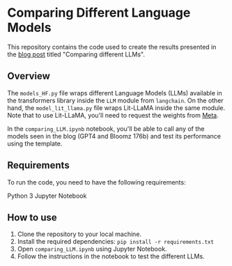 # Comparing Different Language Models
This repository contains the code used to create the results presented in the [blog post](https://www.notion.so/lightningai/Comparing-different-LLMS-Blogpost-4744d830674244dc90b38a8857da97d5?d=ea1cdaf3ddeb4fd59f17acab948629b7#3045ef91ef7d475982010f6f7524fa49) titled "Comparing different LLMs".

## Overview
The `models_HF.py` file wraps different Language Models (LLMs) available in the transformers library inside the `LLM` module from `langchain`. On the other hand, the `model_lit_llama.py` file wraps Lit-LLaMA inside the same module. Note that to use Lit-LLaMA, you'll need to request the weights from [Meta](https://docs.google.com/forms/d/e/1FAIpQLSfqNECQnMkycAp2jP4Z9TFX0cGR4uf7b_fBxjY_OjhJILlKGA/viewform).

In the `comparing_LLM.ipynb` notebook, you'll be able to call any of the models seen in the blog (GPT4 and Bloomz 176b) and test its performance using the template.

## Requirements
To run the code, you need to have the following requirements:

Python 3
Jupyter Notebook

## How to use
1. Clone the repository to your local machine.
2. Install the required dependencies: `pip install -r requirements.txt`
3. Open `comparing_LLM.ipynb` using Jupyter Notebook.
4. Follow the instructions in the notebook to test the different LLMs.


